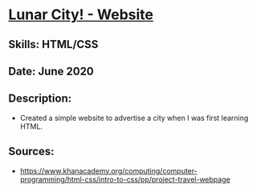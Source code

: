 # [Lunar City! - Website](https://www.khanacademy.org/computer-programming/lunar-city/5399070297571328)

## Skills: HTML/CSS

## Date: June 2020

## Description: 
- Created a simple website to advertise a city when I was first learning HTML.

## Sources:
- https://www.khanacademy.org/computing/computer-programming/html-css/intro-to-css/pp/project-travel-webpage
